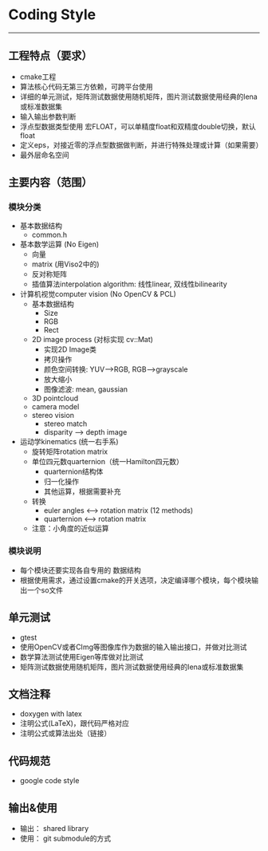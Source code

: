 # Coding Style

---

## 工程特点（要求）

* cmake工程
* 算法核心代码无第三方依赖，可跨平台使用
* 详细的单元测试，矩阵测试数据使用随机矩阵，图片测试数据使用经典的lena或标准数据集
* 输入输出参数判断
* 浮点型数据类型使用 宏FLOAT，可以单精度float和双精度double切换，默认float
* 定义eps，对接近零的浮点型数据做判断，并进行特殊处理或计算（如果需要）
* 最外层命名空间

## 主要内容（范围）

### 模块分类

* 基本数据结构
  - common.h
* 基本数学运算 (No Eigen)
  - 向量
  - matrix (用Viso2中的)
  - 反对称矩阵
  - 插值算法interpolation algorithm: 线性linear, 双线性bilinearity
* 计算机视觉computer vision (No OpenCV & PCL)
  - 基本数据结构
    - Size
    - RGB
    - Rect
  - 2D image process (对标实现 cv::Mat)  
    - 实现2D Image类
    - 拷贝操作
    - 颜色空间转换: YUV-->RGB, RGB-->grayscale
    - 放大缩小
    - 图像滤波: mean, gaussian
  - 3D pointcloud
  - camera model
  - stereo vision
    - stereo match
    - disparity --> depth image
* 运动学kinematics (统一右手系)
  - 旋转矩阵rotation matrix
  - 单位四元数quarternion（统一Hamilton四元数）
    - quarternion结构体
    - 归一化操作
    - 其他运算，根据需要补充
  - 转换
    - euler angles <--> rotation matrix (12 methods)
    - quarternion <--> rotation matrix
  - 注意：小角度的近似运算

### 模块说明

* 每个模块还要实现各自专用的 数据结构
* 根据使用需求，通过设置cmake的开关选项，决定编译哪个模块，每个模块输出一个so文件

### 


## 单元测试

* gtest
* 使用OpenCV或者CImg等图像库作为数据的输入输出接口，并做对比测试
* 数学算法测试使用Eigen等库做对比测试
* 矩阵测试数据使用随机矩阵，图片测试数据使用经典的lena或标准数据集

## 文档注释

* doxygen with latex
* 注明公式(LaTeX)，跟代码严格对应
* 注明公式或算法出处（链接）


## 代码规范

* google code style

## 输出&使用

* 输出： shared library 
* 使用： git submodule的方式